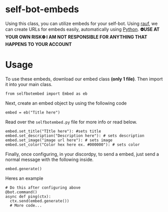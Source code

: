 # self-bot-embeds
Using this class, you can utilize embeds for your self-bot. Using [rauf](https://embed.rauf.wtf), we can create URLs for embeds easily, automatically using [Python](https://www.python.org/).
**⛔️USE AT YOUR OWN RISK⛔️ I AM NOT RESPONSIBLE FOR ANYTHING THAT HAPPENS TO YOUR ACCOUNT**
# Usage
To use these embeds, download our embed class **(only 1 file)**.  Then import it into your main class.
```
from selfbotembed import Embed as eb
```
Next, create an embed object by using the following code
```
embed = eb("Title here")
```
Read over the `selfbotembed.py` file for more info or read below.

```
embed.set_title("TItle here"): #sets title
embed.set_description("Description here"): # sets description
embed.set_image("image url here"): # sets image
embed.set_color("Color hex here ex. #000000"): # sets color
```

Finally, once configuring, in your discordpy, to send a embed, just send a normal message with the following inside.
```
embed.generate()
```

Heres an example
```
# Do this after configuring above
@bot.command()
async def ping(ctx):
  ctx.send(embed.generate())
  # More code...
```
